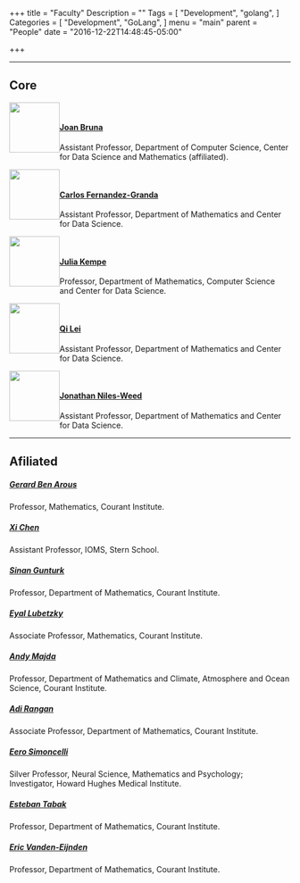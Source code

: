 +++
title = "Faculty"
Description = ""
Tags = [
  "Development",
  "golang",
]
Categories = [
  "Development",
  "GoLang",
]
menu = "main"
parent = "People"
date = "2016-12-22T14:48:45-05:00"

+++

---
## Core

<img style="float: left;" src="../../img/joan.png" height="90" style="border:4px solid white;">
<br/>     

#### [Joan Bruna](http://www.cims.nyu.edu/~bruna/) 
Assistant Professor, Department of Computer Science, Center for Data Science and Mathematics (affiliated).     
     
<img style="float: left;" src="../../img/carlos.jpg" height="90" style="border:4px solid white;"> 
<br/>

#### [Carlos Fernandez-Granda](http://www.cims.nyu.edu/~cfgranda/)
Assistant Professor, Department of Mathematics and Center for Data Science.    
   
<img style="float: left;" src="../../img/julia.jpg" height="90" style="border:4px solid white;"> 
<br/> 

#### [Julia Kempe](http://www.cims.nyu.edu/~kempe/)
Professor, Department of Mathematics, Computer Science and Center for Data Science.    

<img style="float: left;" src="../../img/qi.jpg" height="90" style="border:4px solid white;"> 
<br/> 

#### [Qi Lei](https://cecilialeiqi.github.io/)
Assistant Professor, Department of Mathematics and Center for Data Science.    

   
<img style="float: left;" src="../../img/jon.jpg" height="90" style="border:4px solid white;"> 
<br/> 

#### [Jonathan Niles-Weed](http://jonathannilesweed.com)
Assistant Professor, Department of Mathematics and Center for Data Science.   

---
## Afiliated 

##### [Gerard Ben Arous](http://www.cims.nyu.edu/~benarous/)
Professor, Mathematics, Courant Institute.

##### [Xi Chen](http://people.stern.nyu.edu/xchen3/)
Assistant Professor, IOMS, Stern School.

##### [Sinan Gunturk](https://www.cims.nyu.edu/~gunturk/)
Professor, Department of Mathematics, Courant Institute.

##### [Eyal Lubetzky](http://cims.nyu.edu/~eyal/)
Associate Professor, Mathematics, Courant Institute.

##### [Andy Majda](http://www.math.nyu.edu/faculty/majda/)
Professor, Department of Mathematics and Climate, Atmosphere and Ocean Science, Courant Institute.

##### [Adi Rangan](http://www.cims.nyu.edu/~rangan/)
Associate Professor, Department of Mathematics, Courant Institute.

##### [Eero Simoncelli](http://www.cns.nyu.edu/~eero/)
Silver Professor, Neural Science, Mathematics and Psychology;  
Investigator, Howard Hughes Medical Institute.  

##### [Esteban Tabak](http://www.math.nyu.edu/faculty/tabak/)
Professor, Department of Mathematics, Courant Institute. 

##### [Eric Vanden-Eijnden](http://www.cims.nyu.edu/~eve2/)
Professor, Department of Mathematics, Courant Institute.



